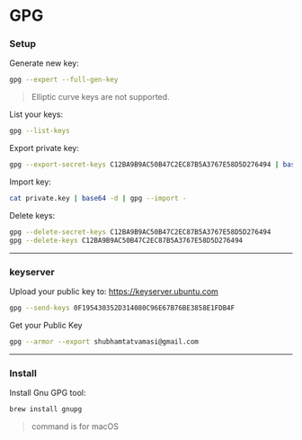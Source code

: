 # GPG

### Setup

Generate new key:
```bash
gpg --expert --full-gen-key
```
> Elliptic curve keys are not supported.

List your keys:
```bash
gpg --list-keys
```

Export private key:
```bash
gpg --export-secret-keys C12BA9B9AC50B47C2EC87B5A3767E58D5D276494 | base64 > private.key
```

Import key:
```bash
cat private.key | base64 -d | gpg --import -
```

Delete keys:
```bash
gpg --delete-secret-keys C12BA9B9AC50B47C2EC87B5A3767E58D5D276494
gpg --delete-keys C12BA9B9AC50B47C2EC87B5A3767E58D5D276494
```

---

### keyserver

Upload your public key to: https://keyserver.ubuntu.com
```bash
gpg --send-keys 0F195430352D314080C96E67B76BE3858E1FDB4F
```

Get your Public Key
```bash
gpg --armor --export shubhamtatvamasi@gmail.com
```
---

### Install

Install Gnu GPG tool:
```bash
brew install gnupg
```
> command is for macOS
